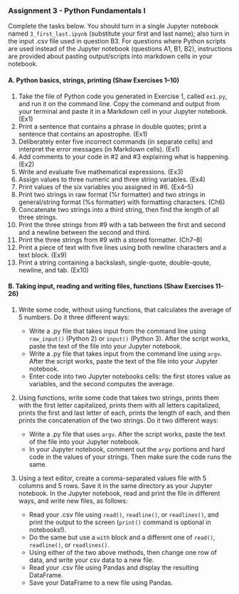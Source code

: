 ### Assignment 3 - Python Fundamentals I

Complete the tasks below. You should turn in a single Jupyter notebook named `3_first_last.ipynb` (substitute your first and last name); also turn in the input .csv file used in question B3. For questions where Python scripts are used instead of the Jupyter notebook (questions A1, B1, B2), instructions are provided about pasting output/scripts into markdown cells in your notebook.

#### A. Python basics, strings, printing (Shaw Exercises 1–10)

1. Take the file of Python code you generated in Exercise 1, called `ex1.py`, and run it on the command line. Copy the command and output from your terminal and paste it in a Markdown cell in your Jupyter notebook. (Ex1)
2. Print a sentence that contains a phrase in double quotes; print a sentence that contains an apostrophe. (Ex1)
3. Deliberately enter five incorrect commands (in separate cells) and interpret the error messages (in Markdown cells). (Ex1)
4. Add comments to your code in \#2 and \#3 explaining what is happening. (Ex2)
5. Write and evaluate five mathematical expressions. (Ex3)
6. Assign values to three numeric and three string variables. (Ex4)
7. Print values of the six variables you assigned in \#6. (Ex4–5)
8. Print two strings in raw format (%r formatter) and two strings in general/string format (%s formatter) with formatting characters. (Ch6)
9. Concatenate two strings into a third string, then find the length of all three strings.
10. Print the three strings from \#9 with a tab between the first and second and a newline between the second and third.
11. Print the three strings from \#9 with a stored formatter. (Ch7–8)
12. Print a piece of text with five lines using both newline characters and a text block. (Ex9)
13. Print a string containing a backslash, single-quote, double-qoute, newline, and tab. (Ex10)

#### B. Taking input, reading and writing files, functions (Shaw Exercises 11-26) 

1. Write some code, without using functions, that calculates the average of 5 numbers. Do it three different ways:
    * Write a .py file that takes input from the command line using `raw_input()` (Python 2) or `input()` (Python 3). After the script works, paste the text of the file into your Jupyter notebook.
    * Write a .py file that takes input from the command line using `argv`. After the script works, paste the text of the file into your Jupyter notebook.
    * Enter code into two Jupyter notebooks cells: the first stores value as variables, and the second computes the average.

2. Using functions, write some code that takes two strings, prints them with the first letter capitalized, prints them with all letters capitalized, prints the first and last letter of each, prints the length of each, and then prints the concatenation of the two strings. Do it two different ways:
    * Write a .py file that uses `argv`. After the script works, paste the text of the file into your Jupyter notebook.
    * In your Jupyter notebook, comment out the `argv` portions and hard code in the values of your strings. Then make sure the code runs the same.

3. Using a text editor, create a comma-separated values file with 5 columns and 5 rows. Save it in the same directory as your Jupyter notebook. In the Jupyter notebook, read and print the file in different ways, and write new files, as follows:
    * Read your .csv file using `read()`, `readline()`, or `readlines()`, and print the output to the screen (`print()` command is optional in notebooks!).
    * Do the same but use a `with` block and a different one of `read()`, `readline()`, or `readlines()`.
    * Using either of the two above methods, then change one row of data, and write your csv data to a new file.
    * Read your .csv file using Pandas and display the resulting DataFrame.
    * Save your DataFrame to a new file using Pandas.
